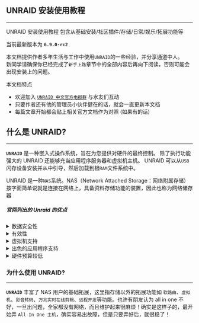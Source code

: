 <!-- {docsify-ignore-all} -->

## UNRAID 安装使用教程

---

UNRAID 安装使用教程 包含从基础安装/社区插件/存储/日常/娱乐/拓展功能等

当前最新版本为 **`6.9.0-rc2`**

本文档提供作者多年生活与工作中使用`UNRAID`的一些经验，并分享通道中人。<br>
新同学请确保你已经完成了`新手上路`章节中的全部内容后再向下阅读，否则可能会出现安装上的问题。

本文档特点

- 欢迎加入 [`UNRAID 中文官方电报群`](https://t.me/unraid_zh) 与水友们互动
- 只要作者还有他的管理员小伙伴健在的话，就会一直更新本文档
- 每篇文章开始都会贴上相关官方文档作为对照 (如果有的话)

## 什么是 UNRAID?

---

**`UNRAID`** 是一种嵌入式操作系统，旨在为您提供对硬件的最终控制。 除了执行功能强大的 UNRAID 还能够充当应用程序服务器和虚拟机主机。 UNRAID 可以从`USB`闪存设备安装并从中引导，然后加载到根`RAM`文件系统中。

UNRAID 是一种`NAS`系统。NAS（Network Attached Storage：网络附属存储）按字面简单说就是连接在网络上，具备资料存储功能的装置，因此也称为网络储存器

##### 官网列出的 Unraid 的优点

<details><summary>数据安全性</summary>

> `UNRAID`与传统`RAID`有所不同，原因有很多。在大多数情况下，RAID 是在将文件写入 RAID 阵列时旋转的多个驱动器，并且数据分布在多个驱动器中。因此，即使一个文件也可以存在于多个磁盘上。unRAID 中的共享网络资源可以跨越多个磁盘，但是它以与传统 RAID 完全不同的方式管理数据。可以将 unRAID 配置为最多使用两个奇偶校验磁盘。与传统 RAID 一样，如果最多两个驱动器死机，这将防止数据丢失，从而确保数据安全。

</p></details>

<details><summary>有效性</summary>

> UNRAID 可能不如传统`RAID`有效，但效率更高。由于所有驱动器都不会旋转以读取和写入数据，因此大大降低了功耗。UNRAID 对增加阵列的大小也有效。您可以添加任何大小的磁盘，即使该磁盘与其他磁盘的大小不匹配，也会以该大小增加阵列的大小。只要确保您的奇偶校验磁盘等于或大于阵列中的最大磁盘，数据就将是安全的。

</p></details>

<details><summary>虚拟机支持</summary>

> UNRAID 具有内置的`虚拟化`支持，因此计算机上任何剩余的资源都可用于启动虚拟机。

</p></details>

<details><summary>出色的应用程序支持</summary>

> UNRAID 是从支持 Docker 的组中编译的。简而言之，`Docker`是一个容器平台，允许应用程序在自己的安全环境中运行。它是目前全球数百万开发人员中最广泛使用的容器平台，它为数以千计的应用程序提供了 UnRAID 破解访问。

</p></details>

<details><summary>硬件预算较低</summary>

> unRAID Server Pro 最重要的好处之一就是它可以在常规 PC 硬件上运行。这意味着，只要您有适当的预算，就可以使自己的装配多么强大。如果您需要没有虚拟化或资源密集型应用程序的 NAS，您甚至可以重新分配您拥有的旧计算机。

</p></details>

### 为什么使用 UNRAID?

---

**`UNRAID`** 丰富了 NAS 用户的基础拓展，这里指存储以外的拓展功能如 `软路由`、`虚拟机`、`影音转码`、`万兆实时在线剪辑`、`远程开发`等功能。也许有朋友认为 all in one 不好，一旦出问题，全家都没有网络，而且维护起来很麻烦！确实是这样子的，最开始弄 `All In One 主机`，确实容易出故障，但是只要弄好后，就很稳了！
